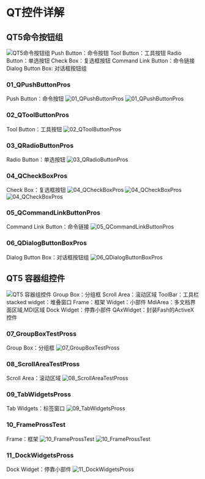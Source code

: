 # QT控件详解

## QT5命令按钮组

![QT5命令按钮组](00.material_lib/00-1.JPG)
Push Button：命令按钮
Tool Button：工具按钮
Radio Button：单选按钮
Check Box：复选框按钮
Command Link Button：命令链接
Dialog Button Box: 对话框按钮组

### 01_QPushButtonPros

Push Button：命令按钮
![01_QPushButtonPros](00.material_lib/01-1.JPG)
![01_QPushButtonPros](00.material_lib/01-2.JPG)

### 02_QToolButtonPros

Tool Button：工具按钮
![02_QToolButtonPros](00.material_lib/02-1.JPG)

### 03_QRadioButtonPros

Radio Button：单选按钮
![03_QRadioButtonPros](00.material_lib/03-1.JPG)

### 04_QCheckBoxPros

Check Box：复选框按钮
![04_QCheckBoxPros](00.material_lib/04-1.JPG)
![04_QCheckBoxPros](00.material_lib/04-2.JPG)
![04_QCheckBoxPros](00.material_lib/04-3.JPG)

### 05_QCommandLinkButtonPros

Command Link Button：命令链接
![05_QCommandLinkButtonPros](00.material_lib/05-1.JPG)

### 06_QDialogButtonBoxPros

Dialog Button Box：对话框按钮组
![06_QDialogButtonBoxPros](00.material_lib/06-1.JPG)

## QT5 容器组控件

![QT5 容器组控件](00.material_lib/00-2.JPG)
Group Box：分组框
Scroll Area：滚动区域
ToolBar：工具栏
stacked widget：堆叠窗口
Frame：框架
Widget：小部件
MdiArea：多文档界面区域,MDI区域
Dock Widget：停靠小部件
QAxWidget：封装Fash的ActiveX控件

### 07_GroupBoxTestPross

Group Box：分组框
![07_GroupBoxTestPross](00.material_lib/07-1.JPG)

### 08_ScrollAreaTestPross

Scroll Area：滚动区域
![08_ScrollAreaTestPross](00.material_lib/08-1.JPG)

### 09_TabWidgetsPross

Tab Widgets：标签窗口
![09_TabWidgetsPross](00.material_lib/09-1.JPG)

### 10_FrameProssTest

Frame：框架
![10_FrameProssTest](00.material_lib/10-1.JPG)
![10_FrameProssTest](00.material_lib/10-2.JPG)

### 11_DockWidgetsPross

Dock Widget：停靠小部件
![11_DockWidgetsPross](00.material_lib/11-1.JPG)
